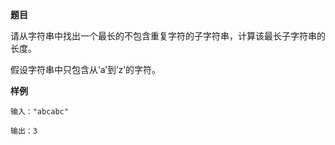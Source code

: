 **题目**  

请从字符串中找出一个最长的不包含重复字符的子字符串，计算该最长子字符串的长度。

假设字符串中只包含从’a’到’z’的字符。

**样例**  
```
输入："abcabc"

输出：3
```